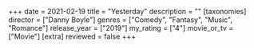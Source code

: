+++
date = 2021-02-19
title = "Yesterday"
description = ""
[taxonomies]
director = ["Danny Boyle"] 
genres = ["Comedy", "Fantasy", "Music", "Romance"]
release_year = ["2019"]
my_rating = ["4"]
movie_or_tv = ["Movie"]
[extra]
reviewed = false
+++

